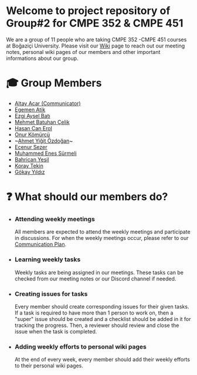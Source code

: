 # Welcome to project repository of Group#2 for CMPE 352 & CMPE 451

We are a group of 11 people who are taking CMPE 352 -CMPE 451 courses at Boğaziçi University. Please visit our [Wiki](https://github.com/bounswe/bounswe2022group2/wiki) page to reach out our meeting notes, personal wiki pages of our members and other important informations about our group.

# 🎓 Group Members
* [Altay Acar (Communicator)](https://github.com/xltvy)
* [Egemen Atik](https://github.com/egemenatikk)
* [Ezgi Aysel Batı](https://github.com/ezgy)
* [Mehmet Batuhan Çelik](https://github.com/mbatuhancelik)
* [Hasan Can Erol](https://github.com/hasancan-code)
* [Onur Kömürcü](https://github.com/onurkomurcu)
* ~[Ahmet Yiğit Özdoğan](https://github.com/ahmet633)~
* [Ecenur Sezer](https://github.com/codingAku)
* [Muhammed Enes Sürmeli](https://github.com/surmelienes1)
* [Bahrican Yeşil](https://github.com/bahricanyesil)
* [Koray Tekin](https://github.com/Koraytkn)
* [Gökay Yıldız](https://github.com/gokayyildiz)

# ❓ What should our members do?

* ### Attending weekly meetings 
    All members are expected to attend the weekly meetings and participate in discussions. For when the weekly meetings occur, please refer to our [Communication Plan](https://github.com/bounswe/bounswe2022group2/wiki/Communication-Plan).

* ### Learning weekly tasks
    Weekly tasks are being assigned in our meetings. These tasks can be checked from our meeting notes or our Discord channel if needed.
    
* ### Creating issues for tasks
    Every member should create corresponding issues for their given tasks. If a task is required to have more than 1 person to work on, then a "super" issue should be created and a checklist should be added in it for tracking the progress. Then, a reviewer should review and close the issue when the task is completed.
    
* ### Adding weekly efforts to personal wiki pages
     At the end of every week, every member should add their weekly efforts to their personal wiki pages.    





